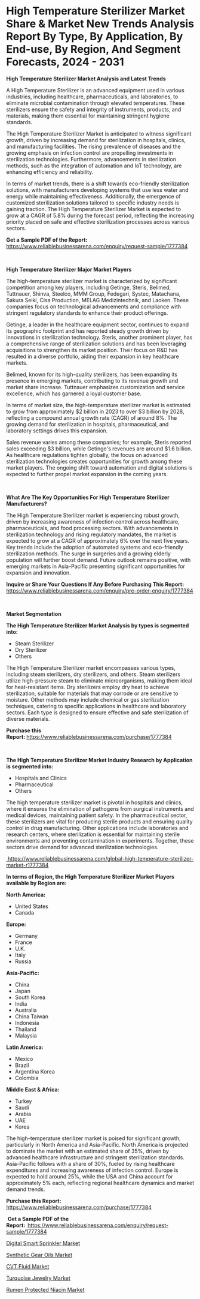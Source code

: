 <p><h1>High Temperature Sterilizer Market Share & Market New Trends Analysis Report By Type, By Application, By End-use, By Region, And Segment Forecasts, 2024 - 2031</h1></p><p><strong>High Temperature Sterilizer Market Analysis and Latest Trends</strong></p>
<p><p>A High Temperature Sterilizer is an advanced equipment used in various industries, including healthcare, pharmaceuticals, and laboratories, to eliminate microbial contamination through elevated temperatures. These sterilizers ensure the safety and integrity of instruments, products, and materials, making them essential for maintaining stringent hygiene standards.</p><p>The High Temperature Sterilizer Market is anticipated to witness significant growth, driven by increasing demand for sterilization in hospitals, clinics, and manufacturing facilities. The rising prevalence of diseases and the growing emphasis on infection control are propelling investments in sterilization technologies. Furthermore, advancements in sterilization methods, such as the integration of automation and IoT technology, are enhancing efficiency and reliability.</p><p>In terms of market trends, there is a shift towards eco-friendly sterilization solutions, with manufacturers developing systems that use less water and energy while maintaining effectiveness. Additionally, the emergence of customized sterilization solutions tailored to specific industry needs is gaining traction. The High Temperature Sterilizer Market is expected to grow at a CAGR of 5.8% during the forecast period, reflecting the increasing priority placed on safe and effective sterilization processes across various sectors.</p></p>
<p><strong>Get a Sample PDF of the Report:&nbsp;</strong> <a href="https://www.reliablebusinessarena.com/enquiry/request-sample/1777384?utm_campaign=1461&utm_medium=2&utm_source=Github&utm_content=ia&utm_term=09102024&utm_id=high-temperature-sterilizer">https://www.reliablebusinessarena.com/enquiry/request-sample/1777384</a></p>
<p>&nbsp;</p>
<p><strong>High Temperature Sterilizer Major Market Players</strong></p>
<p><p>The high-temperature sterilizer market is characterized by significant competition among key players, including Getinge, Steris, Belimed, Tuttnauer, Shinva, Steelco, MMM Group, Fedegari, Systec, Matachana, Sakura Seiki, Cisa Production, MELAG Medizintechnik, and Laoken. These companies focus on technological advancements and compliance with stringent regulatory standards to enhance their product offerings.</p><p>Getinge, a leader in the healthcare equipment sector, continues to expand its geographic footprint and has reported steady growth driven by innovations in sterilization technology. Steris, another prominent player, has a comprehensive range of sterilization solutions and has been leveraging acquisitions to strengthen its market position. Their focus on R&D has resulted in a diverse portfolio, aiding their expansion in key healthcare markets.</p><p>Belimed, known for its high-quality sterilizers, has been expanding its presence in emerging markets, contributing to its revenue growth and market share increase. Tuttnauer emphasizes customization and service excellence, which has garnered a loyal customer base.</p><p>In terms of market size, the high-temperature sterilizer market is estimated to grow from approximately $2 billion in 2023 to over $3 billion by 2028, reflecting a compound annual growth rate (CAGR) of around 8%. The growing demand for sterilization in hospitals, pharmaceutical, and laboratory settings drives this expansion.</p><p>Sales revenue varies among these companies; for example, Steris reported sales exceeding $3 billion, while Getinge's revenues are around $1.6 billion. As healthcare regulations tighten globally, the focus on advanced sterilization technologies creates opportunities for growth among these market players. The ongoing shift toward automation and digital solutions is expected to further propel market expansion in the coming years.</p></p>
<p>&nbsp;</p>
<p><strong>What Are The Key Opportunities For High Temperature Sterilizer Manufacturers?</strong></p>
<p><p>The High Temperature Sterilizer market is experiencing robust growth, driven by increasing awareness of infection control across healthcare, pharmaceuticals, and food processing sectors. With advancements in sterilization technology and rising regulatory mandates, the market is expected to grow at a CAGR of approximately 6% over the next five years. Key trends include the adoption of automated systems and eco-friendly sterilization methods. The surge in surgeries and a growing elderly population will further boost demand. Future outlook remains positive, with emerging markets in Asia-Pacific presenting significant opportunities for expansion and innovation.</p></p>
<p><strong>Inquire or Share Your Questions If Any Before Purchasing This Report:</strong> <a href="https://www.reliablebusinessarena.com/enquiry/pre-order-enquiry/1777384?utm_campaign=1461&utm_medium=2&utm_source=Github&utm_content=ia&utm_term=09102024&utm_id=high-temperature-sterilizer">https://www.reliablebusinessarena.com/enquiry/pre-order-enquiry/1777384</a></p>
<p>&nbsp;</p>
<p><strong>Market Segmentation</strong></p>
<p><strong>The High Temperature Sterilizer Market Analysis by types is segmented into:</strong></p>
<p><ul><li>Steam Sterilizer</li><li>Dry Sterilizer</li><li>Others</li></ul></p>
<p><p>The High Temperature Sterilizer market encompasses various types, including steam sterilizers, dry sterilizers, and others. Steam sterilizers utilize high-pressure steam to eliminate microorganisms, making them ideal for heat-resistant items. Dry sterilizers employ dry heat to achieve sterilization, suitable for materials that may corrode or are sensitive to moisture. Other methods may include chemical or gas sterilization techniques, catering to specific applications in healthcare and laboratory sectors. Each type is designed to ensure effective and safe sterilization of diverse materials.</p></p>
<p><strong>Purchase this Report:&nbsp;</strong><a href="https://www.reliablebusinessarena.com/purchase/1777384?utm_campaign=1461&utm_medium=2&utm_source=Github&utm_content=ia&utm_term=09102024&utm_id=high-temperature-sterilizer">https://www.reliablebusinessarena.com/purchase/1777384</a></p>
<p>&nbsp;</p>
<p><strong>The High Temperature Sterilizer Market Industry Research by Application is segmented into:</strong></p>
<p><ul><li>Hospitals and Clinics</li><li>Pharmaceutical</li><li>Others</li></ul></p>
<p><p>The high temperature sterilizer market is pivotal in hospitals and clinics, where it ensures the elimination of pathogens from surgical instruments and medical devices, maintaining patient safety. In the pharmaceutical sector, these sterilizers are vital for producing sterile products and ensuring quality control in drug manufacturing. Other applications include laboratories and research centers, where sterilization is essential for maintaining sterile environments and preventing contamination in experiments. Together, these sectors drive demand for advanced sterilization technologies.</p></p>
<p><a href="https://www.reliablebusinessarena.com/global-high-temperature-sterilizer-market-r1777384?utm_campaign=1461&utm_medium=2&utm_source=Github&utm_content=ia&utm_term=09102024&utm_id=high-temperature-sterilizer">&nbsp;https://www.reliablebusinessarena.com/global-high-temperature-sterilizer-market-r1777384</a></p>
<p><strong>In terms of Region, the High Temperature Sterilizer Market Players available by Region are:</strong></p>
<p>
    <p> <strong> North America: </strong>
        <ul>
            <li>United States</li>
            <li>Canada</li>
        </ul>
        </p> 
    <p> <strong> Europe: </strong>
        <ul>
            <li>Germany</li>
            <li>France</li>
            <li>U.K.</li>
            <li>Italy</li>
            <li>Russia</li>
        </ul>
        </p> 
    <p> <strong> Asia-Pacific: </strong>
        <ul>
            <li>China</li>
            <li>Japan</li>
            <li>South Korea</li>
            <li>India</li>
            <li>Australia</li>
            <li>China Taiwan</li>
            <li>Indonesia</li>
            <li>Thailand</li>
            <li>Malaysia</li>
        </ul>
        </p> 
    <p> <strong> Latin America: </strong>
        <ul>
            <li>Mexico</li>
            <li>Brazil</li>
            <li>Argentina Korea</li>
            <li>Colombia</li>
        </ul>
        </p> 
    <p> <strong> Middle East & Africa: </strong>
        <ul>
            <li>Turkey</li>
            <li>Saudi</li>
            <li>Arabia</li>
            <li>UAE</li>
            <li>Korea</li>
        </ul>
    </p>
    </p>
<p><p>The high-temperature sterilizer market is poised for significant growth, particularly in North America and Asia-Pacific. North America is projected to dominate the market with an estimated share of 35%, driven by advanced healthcare infrastructure and stringent sterilization standards. Asia-Pacific follows with a share of 30%, fueled by rising healthcare expenditures and increasing awareness of infection control. Europe is expected to hold around 25%, while the USA and China account for approximately 5% each, reflecting regional healthcare dynamics and market demand trends.</p></p>
<p><strong>Purchase this Report: </strong><a href="https://www.reliablebusinessarena.com/purchase/1777384?utm_campaign=1461&utm_medium=2&utm_source=Github&utm_content=ia&utm_term=09102024&utm_id=high-temperature-sterilizer">https://www.reliablebusinessarena.com/purchase/1777384</a></p>
<p>&nbsp;<strong>Get a Sample PDF of the Report:&nbsp;&nbsp;</strong><a href="https://www.reliablebusinessarena.com/enquiry/request-sample/1777384?utm_campaign=1461&utm_medium=2&utm_source=Github&utm_content=ia&utm_term=09102024&utm_id=high-temperature-sterilizer">https://www.reliablebusinessarena.com/enquiry/request-sample/1777384</a></p>
<p><strong></strong></p>
<p><p><a href="https://www.linkedin.com/pulse/digital-smart-sprinkler-industry-sector-market-dynamics-future-ekqhc?utm_campaign=1461&utm_medium=2&utm_source=Github&utm_content=ia&utm_term=09102024&utm_id=high-temperature-sterilizer">Digital Smart Sprinkler Market</a></p><p><a href="https://www.linkedin.com/pulse/exploring-synthetic-gear-oils-market-dynamics-global-trends-o32lf?utm_campaign=1461&utm_medium=2&utm_source=Github&utm_content=ia&utm_term=09102024&utm_id=high-temperature-sterilizer">Synthetic Gear Oils Market</a></p><p><a href="https://www.linkedin.com/pulse/global-cvt-fluid-market-analysis-key-trends-future-projections-e3f3f?utm_campaign=1461&utm_medium=2&utm_source=Github&utm_content=ia&utm_term=09102024&utm_id=high-temperature-sterilizer">CVT Fluid Market</a></p><p><a href="https://www.linkedin.com/pulse/turquoise-jewelry-market-outlook-share-analysis-growth-trends-yrphc?utm_campaign=1461&utm_medium=2&utm_source=Github&utm_content=ia&utm_term=09102024&utm_id=high-temperature-sterilizer">Turquoise Jewelry Market</a></p><p><a href="https://www.linkedin.com/pulse/global-rumen-protected-niacin-market-focus-application-end-use-jpuyf?utm_campaign=1461&utm_medium=2&utm_source=Github&utm_content=ia&utm_term=09102024&utm_id=high-temperature-sterilizer">Rumen Protected Niacin Market</a></p></p>
